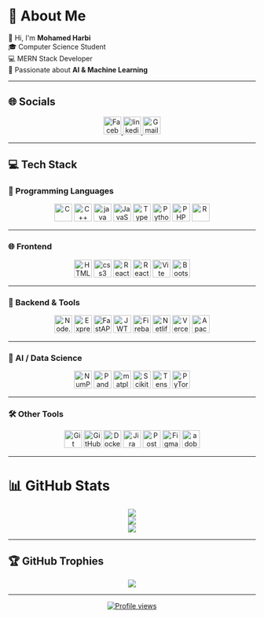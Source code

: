 # 💫 About Me
👋 Hi, I'm **Mohamed Harbi**  
🎓 Computer Science Student  
💻 MERN Stack Developer  
🤖 Passionate about **AI & Machine Learning**

---

## 🌐 Socials
<p align="center">
  <a href="https://www.facebook.com/mohamed.harbi.371662/">
    <img src="https://cdn.simpleicons.org/facebook/1877F2" width="36" height="36" alt="Facebook"/>
  </a>
  <a href="https://www.linkedin.com/in/mohamed-harbi-4385471ab">
    <img src="https://raw.githubusercontent.com/maurodesouza/profile-readme-generator/master/src/assets/icons/social/linkedin/default.svg" width="36" height="36" alt="linkedin logo"  />
  </a>
  </a>
  <a href="mailto:hrbim756@gmail.com">
    <img src="https://cdn.simpleicons.org/gmail/EA4335" width="36" height="36" alt="Gmail"/>
  </a>
</p>

---

## 💻 Tech Stack

### 🧠 Programming Languages
<p align="center">
  <img src="https://cdn.simpleicons.org/c/00599C" width="36" height="36" alt="C"/>
  <img src="https://cdn.simpleicons.org/cplusplus/00599C" width="36" height="36" alt="C++"/>
  <img src="https://cdn.jsdelivr.net/gh/devicons/devicon/icons/java/java-original.svg" height="36" width="36" alt="java logo" />
  <img src="https://cdn.simpleicons.org/javascript/F7DF1E" width="36" height="36" alt="JavaScript"/>
  <img src="https://cdn.simpleicons.org/typescript/3178C6" width="36" height="36" alt="TypeScript"/>
  <img src="https://cdn.simpleicons.org/python/3776AB" width="36" height="36" alt="Python"/>
  <img src="https://cdn.simpleicons.org/php/777BB4" width="36" height="36" alt="PHP"/>
  <img src="https://cdn.simpleicons.org/r/276DC3" width="36" height="36" alt="R"/>
</p>

---

### 🌐 Frontend
<p align="center">
  <img src="https://cdn.simpleicons.org/html5/E34F26" width="36" height="36" alt="HTML5"/>
  <img src="https://cdn.jsdelivr.net/gh/devicons/devicon/icons/css3/css3-original.svg" height="36" width="36" alt="css3 logo"  />
  <img src="https://cdn.simpleicons.org/react/61DAFB" width="36" height="36" alt="React"/>
  <img src="https://cdn.simpleicons.org/react/61DAFB" width="36" height="36" alt="React Native"/>
  <img src="https://cdn.simpleicons.org/vite/646CFF" width="36" height="36" alt="Vite"/>
  <img src="https://cdn.simpleicons.org/bootstrap/7952B3" width="36" height="36" alt="Bootstrap"/>
</p>

---

### 🧰 Backend & Tools
<p align="center">
  <img src="https://cdn.simpleicons.org/node.js/339933" width="36" height="36" alt="Node.js"/>
  <img src="https://cdn.simpleicons.org/express/FFFFFF" width="36" height="36" alt="Express.js"/>
  <img src="https://cdn.simpleicons.org/fastapi/009688" width="36" height="36" alt="FastAPI"/>
  <img src="https://cdn.simpleicons.org/jsonwebtokens/000000" width="36" height="36" alt="JWT"/>
  <img src="https://cdn.simpleicons.org/firebase/FFCA28" width="36" height="36" alt="Firebase"/>
  <img src="https://cdn.simpleicons.org/netlify/00C7B7" width="36" height="36" alt="Netlify"/>
  <img src="https://cdn.simpleicons.org/vercel/FFFFFF" width="36" height="36" alt="Vercel"/>
  <img src="https://cdn.simpleicons.org/apache/D22128" width="36" height="36" alt="Apache"/>
</p>

---

### 🧠 AI / Data Science
<p align="center">
  <img src="https://cdn.simpleicons.org/numpy/4DABCF" width="36" height="36" alt="NumPy"/>
  <img src="https://cdn.simpleicons.org/pandas/FFCA00" width="36" height="36" alt="Pandas"/>
  <img src="https://cdn.jsdelivr.net/gh/devicons/devicon/icons/matplotlib/matplotlib-original.svg" height="36"  width="36" alt="matplotlib logo" />
  <img src="https://cdn.simpleicons.org/scikitlearn/F7931E" width="36" height="36" alt="Scikit-Learn"/>
  <img src="https://cdn.simpleicons.org/tensorflow/FF6F00" width="36" height="36" alt="TensorFlow"/>
  <img src="https://cdn.simpleicons.org/pytorch/EE4C2C" width="36" height="36" alt="PyTorch"/>
</p>

---

### 🛠 Other Tools
<p align="center">
  <img src="https://cdn.simpleicons.org/git/F05032" width="36" height="36" alt="Git"/>
  <img src="https://cdn.simpleicons.org/github/FFFFFF" width="36" height="36" alt="GitHub"/>
  <img src="https://cdn.simpleicons.org/docker/2496ED" width="36" height="36" alt="Docker"/>
  <img src="https://cdn.simpleicons.org/jira/0052CC" width="36" height="36" alt="Jira"/>
  <img src="https://cdn.simpleicons.org/postman/FF6C37" width="36" height="36" alt="Postman"/>
  <img src="https://cdn.simpleicons.org/figma/F24E1E" width="36" height="36" alt="Figma"/>
  <img src="https://cdn.jsdelivr.net/gh/devicons/devicon/icons/xd/xd-plain.svg" width="36" height="36" alt="adobe xd logo" />
</p>

---

# 📊 GitHub Stats
<p align="center">
  <img src="https://github-readme-stats.vercel.app/api?username=Mharbi187&theme=tokyonight&hide_border=false&include_all_commits=true&count_private=true" />
  <br/>
  <img src="https://streak-stats.demolab.com/?user=Mharbi187&theme=tokyonight&hide_border=false" />
  <br/>
  <img src="https://github-readme-stats.vercel.app/api/top-langs/?username=Mharbi187&theme=tokyonight&hide_border=false&layout=compact" />
</p>

---

## 🏆 GitHub Trophies
<p align="center">
  <img src="https://github-profile-trophy.vercel.app/?username=Mharbi187&theme=tokyonight&no-frame=false&no-bg=true&margin-w=4" />
</p>

---

<p align="center">
  <a href="https://visitcount.itsvg.in">
    <img src="https://visitcount.itsvg.in/api?id=Mharbi187&icon=0&color=12" alt="Profile views"/>
  </a>
</p>
